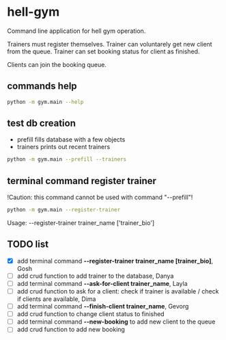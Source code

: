 # hell-gym
Command line application for hell gym operation.

Trainers must register themselves. Trainer can voluntarely get new client from the queue. Trainer can set booking status for client as finished.

Clients can join the booking queue.

## commands help

```bash
python -m gym.main --help
```

## test db creation

- prefill fills database with a few objects
- trainers prints out recent trainers

```bash
python -m gym.main --prefill --trainers
```

## terminal command register trainer
!Caution: this command cannot be used with command "--prefill"!
```bash
python -m gym.main --register-trainer
```
Usage: --register-trainer trainer_name ['trainer_bio']

## TODO list

- [X] add terminal command **--register-trainer trainer_name [trainer_bio]**, Gosh
- [ ] add crud function to add trainer to the database, Danya
- [ ] add terminal command **--ask-for-client trainer_name**, Layla
- [ ] add crud function to ask for a client: check if trainer is available / check if clients are available, Dima
- [ ] add terminal command **--finish-client trainer_name**, Gevorg
- [ ] add crud function to change client status to finished
- [ ] add terminal command **--new-booking** to add new client to the queue
- [ ] add crud function to add new booking
